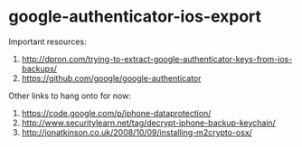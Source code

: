 # google-authenticator-ios-export

Important resources:
1. http://dpron.com/trying-to-extract-google-authenticator-keys-from-ios-backups/
2. https://github.com/google/google-authenticator


Other links to hang onto for now:
1. https://code.google.com/p/iphone-dataprotection/
2. http://www.securitylearn.net/tag/decrypt-iphone-backup-keychain/
3. http://jonatkinson.co.uk/2008/10/09/installing-m2crypto-osx/

